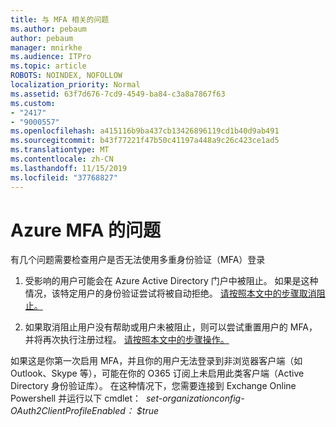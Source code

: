 ```yaml
---
title: 与 MFA 相关的问题
ms.author: pebaum
author: pebaum
manager: mnirkhe
ms.audience: ITPro
ms.topic: article
ROBOTS: NOINDEX, NOFOLLOW
localization_priority: Normal
ms.assetid: 63f7d676-7cd9-4549-ba84-c3a8a7867f63
ms.custom:
- "2417"
- "9000557"
ms.openlocfilehash: a415116b9ba437cb13426896119cd1b40d9ab491
ms.sourcegitcommit: b43f77221f47b50c41197a448a9c26c423ce1ad5
ms.translationtype: MT
ms.contentlocale: zh-CN
ms.lasthandoff: 11/15/2019
ms.locfileid: "37768827"
---
```

# <a name="issues-with-azure-mfa"></a>Azure MFA 的问题
有几个问题需要检查用户是否无法使用多重身份验证（MFA）登录

1. 受影响的用户可能会在 Azure Active Directory 门户中被阻止。 如果是这种情况，该特定用户的身份验证尝试将被自动拒绝。 [请按照本文中的步骤取消阻止。](https://docs.microsoft.com/azure/active-directory/authentication/howto-mfa-mfasettings#block-and-unblock-users)

2. 如果取消阻止用户没有帮助或用户未被阻止，则可以尝试重置用户的 MFA，并将再次执行注册过程。 [请按照本文中的步骤操作。](https://docs.microsoft.com/azure/active-directory/authentication/howto-mfa-userdevicesettings#require-users-to-provide-contact-methods-again)

如果这是你第一次启用 MFA，并且你的用户无法登录到非浏览器客户端（如 Outlook、Skype 等），可能在你的 O365 订阅上未启用此类客户端（Active Directory 身份验证库）。 在这种情况下，您需要连接到 Exchange Online Powershell 并运行以下 cmdlet：  *set-organizationconfig-OAuth2ClientProfileEnabled： $true*